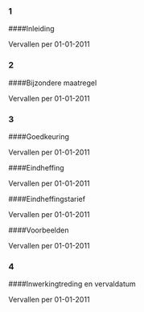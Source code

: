 <meta http-equiv='Content-Type' content='text/html; charset=utf-8' />

### 1  

####Inleiding

Vervallen per 01-01-2011 

### 2  

####Bijzondere maatregel

Vervallen per 01-01-2011 

### 3  

####Goedkeuring

Vervallen per 01-01-2011 

####Eindheffing

Vervallen per 01-01-2011 

####Eindheffingstarief

Vervallen per 01-01-2011 

####Voorbeelden

Vervallen per 01-01-2011 

### 4  

####Inwerkingtreding en vervaldatum

Vervallen per 01-01-2011 

